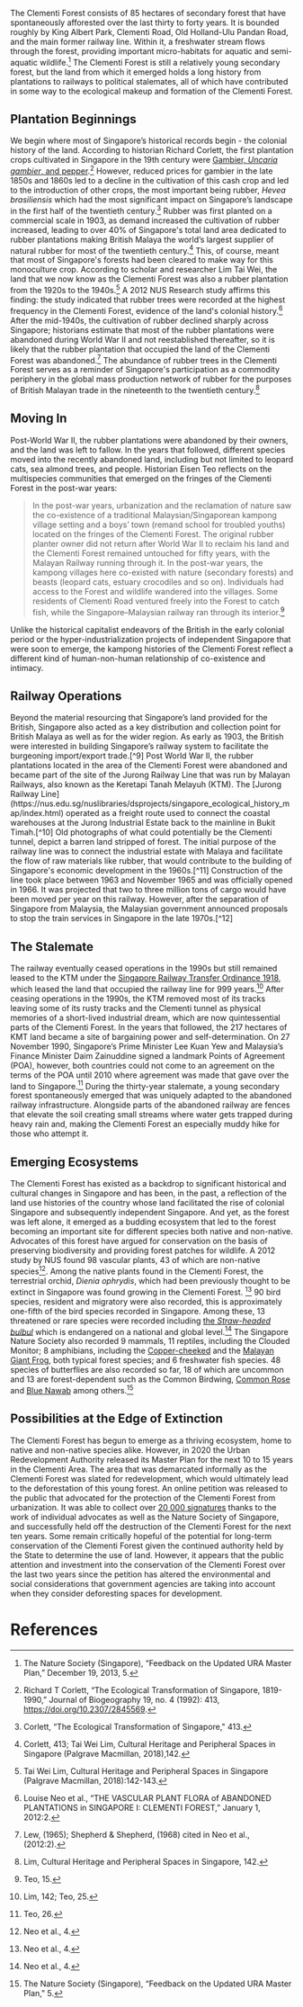 <param ve-config 
       title="Clementi Forest: From Rubber Plantation to Urban Forest with an Uncertain Future"
       author="Angela Ricasio Hoten"
       banner="https://raw.githubusercontent.com/AngelaRHoten/ClementiForest/main/Media/Temple_1.JPG"
       layout="vertical">

       
The Clementi Forest consists of 85 hectares of secondary forest that have spontaneously afforested over the last thirty to forty years. It is bounded roughly by King Albert Park, Clementi Road, Old Holland-Ulu Pandan Road, and the main former railway line. Within it, a freshwater stream flows through the forest, providing important micro-habitats for aquatic and semi-aquatic wildlife.[^1] The Clementi Forest is still a relatively young secondary forest, but the land from which it emerged holds a long history from plantations to railways to political stalemates, all of which have contributed in some way to the ecological makeup and formation of the Clementi Forest. 
<param ve-image 
       url="https://raw.githubusercontent.com/AngelaRHoten/ClementiForest/main/Media/IMG_B7672E2C1916-1.jpeg"
       title="Clementi Forest 2021"
       curtain="true"
       attribution="Angela Ricasio Hoten"
       fit="contain"> 
       
## Plantation Beginnings
We begin where most of Singapore’s historical records begin - the colonial history of the land. According to historian Richard Corlett, the first plantation crops cultivated in Singapore in the 19th century were [Gambier, _<span eid="Q910384">Uncaria gambier</span>_, and pepper](https://biblioasia.nlb.gov.sg/vol-17/issue-1/apr-jun-2021/agriculture/#fn:6).[^2] However, reduced prices for gambier in the late 1850s and 1860s led to a decline in the cultivation of this cash crop and led to the introduction of other crops, the most important being rubber, _<span eid="Q156538">Hevea brasiliensis</span>_ which had the most significant impact on Singapore’s landscape in the first half of the twentieth century.[^3] Rubber was first planted on a commercial scale in 1903, as demand increased the cultivation of rubber increased, leading to over 40% of Singapore's total land area dedicated to rubber plantations making British Malaya the world’s largest supplier of natural rubber for most of the twentieth century.[^4] This, of course, meant that most of Singapore's forests had been cleared to make way for this monoculture crop. According to scholar and researcher Lim Tai Wei, the land that we now know as the Clementi Forest was also a rubber plantation from the 1920s to the 1940s.[^5] A 2012 NUS Research study affirms this finding: the study indicated that rubber trees were recorded at the highest frequency in the Clementi Forest, evidence of the land's colonial history.[^6] After the mid-1940s, the cultivation of rubber declined sharply across Singapore; historians estimate that most of the rubber plantations were abandoned during World War II and not reestablished thereafter, so it is likely that the rubber plantation that occupied the land of the Clementi Forest was abandoned.[^7] The abundance of rubber trees in the Clementi Forest serves as a reminder of Singapore's participation as a commodity periphery in the global mass production network of rubber for the purposes of British Malayan trade in the nineteenth to the twentieth century.[^8] 
<param ve-image 
       url="https://raw.githubusercontent.com/AngelaRHoten/ClementiForest/main/Media/Rubber_Seeds_1.JPG"
       curtain="true"
       title="Rubber Seeds in the Clementi Forest, 2023"
       attribution="Andrea Danielle"
       fit="contain">
<param ve-image 
       url="https://raw.githubusercontent.com/AngelaRHoten/ClementiForest/main/Media/Rubber_Seeds_2.jpg"
       title="Rubber Seeds in the Clementi Forest, 2023"
       attribution="Andrea Danielle"
       fit="contain">
       
## Moving In 
Post-World War II, the rubber plantations were abandoned by their owners, and the land was left to fallow. In the years that followed, different species moved into the recently abandoned land, including but not limited to leopard cats, sea almond trees, and people. Historian Eisen Teo reflects on the multispecies communities that emerged on the fringes of the Clementi Forest in the post-war years:
<param ve-image 
       url="https://raw.githubusercontent.com/AngelaRHoten/ClementiForest/main/Media/Temple_1.JPG"
       title="Remnants of a Kampong, Clementi Forest 2023"
       attribution="Angela Ricasio Hoten"
       fit="contain">
       
>In the post-war years, urbanization and the reclamation of nature saw the co-existence of a traditional Malaysian/Singaporean kampong village setting and a boys’ town (remand school for troubled youths) located on the fringes of the Clementi Forest. The original rubber planter owner did not return after World War II to reclaim his land and the Clementi Forest remained untouched for fifty years, with the Malayan Railway running through it. In the post-war years, the kampong villages here co-existed with nature (secondary forests) and beasts (leopard cats, estuary crocodiles and so on). Individuals had access to the Forest and wildlife wandered into the villages. Some residents of Clementi Road ventured freely into the Forest to catch fish, while the Singapore–Malaysian railway ran through its interior.[^13]

<param ve-image 
       url="https://raw.githubusercontent.com/AngelaRHoten/ClementiForest/main/Media/Kampong_1.JPG"
       title="Remnants of a Kampong, Clementi Forest 2023"
       attribution="Angela Ricasio Hoten"
       fit="contain">
<param ve-image 
       url="https://raw.githubusercontent.com/AngelaRHoten/ClementiForest/main/Media/Kampong_2.JPG"
       title="Remnants of a Kampong, Clementi Forest 2023"
       attribution="Andrea Danielle"
       fit="contain">

Unlike the historical capitalist endeavors of the British in the early colonial period or the hyper-industrialization projects of independent Singapore that were soon to emerge, the kampong histories of the Clementi Forest reflect a different kind of human-non-human relationship of co-existence and intimacy. 

<param ve-image 
       url="https://raw.githubusercontent.com/AngelaRHoten/ClementiForest/main/Media/Kampong_3.JPG"
       title="Remnants of a Kampong, Clementi Forest 2023"
       curtain="true"
       attribution="Andrea Danielle"
       fit="contain">
<param ve-image 
       url="https://raw.githubusercontent.com/AngelaRHoten/ClementiForest/main/Media/Kampong_4.JPG"
       title="Remnants of a Kampong, Clementi Forest 2023"
       attribution="Andrea Danielle"
       fit="contain">


       
## Railway Operations
<param ve-image 
       url="https://raw.githubusercontent.com/AngelaRHoten/ClementiForest/main/Media/NAS Jurong Train.jpg"
       label="Railway Tunnel"
       curtain="true"
       attribution="National Archive Singapore"
       fit="contain">
<param ve-image 
       url="https://raw.githubusercontent.com/AngelaRHoten/ClementiForest/main/Media/Clementi Tunnel 1.jpg"
       label="Railway Tunnel Clementi Forest 2023"
       attribution="Angela Ricasio Hoten"
       fit="contain">
Beyond the material resourcing that Singapore’s land provided for the British, Singapore also acted as a key distribution and collection point for British Malaya as well as for the wider region. As early as 1903, the British were interested in building Singapore’s railway system to facilitate the burgeoning import/export trade.[^9] Post World War II, the rubber plantations located in the area of the Clementi Forest were abandoned and became part of the site of the Jurong Railway Line that was run by Malayan Railways, also known as the Keretapi Tanah Melayuh (KTM). The [Jurong Railway Line](https://nus.edu.sg/nuslibraries/dsprojects/singapore_ecological_history_map/index.html) operated as a freight route used to connect the coastal warehouses at the Jurong Industrial Estate back to the mainline in Bukit Timah.[^10] Old photographs of what could potentially be the Clementi tunnel, depict a barren land stripped of forest. The initial purpose of the railway line was to connect the industrial estate with Malaya and facilitate the flow of raw materials like rubber, that would contribute to the building of Singapore's economic development in the 1960s.[^11] Construction of the line took place between 1963 and November 1965 and was officially opened in 1966. It was projected that two to three million tons of cargo would have been moved per year on this railway. However, after the separation of Singapore from Malaysia, the Malaysian government announced proposals to stop the train services in Singapore in the late 1970s.[^12]

<param ve-image 
       url="https://raw.githubusercontent.com/AngelaRHoten/ClementiForest/main/Media/Clementi Forest Map.png"
       curtain="true"
       label="Railway Tunnel Map throughout the Clementi Forest 2023"
       attribution="Eisen Teo"
       fit="contain">
<param ve-image 
       url="https://raw.githubusercontent.com/AngelaRHoten/ClementiForest/main/Media/Jurong Railway 1.png"
       curtain="true"
       label="Railway Tunnel Map throughout the Clementi Forest 2023"
       attribution="Eisen Teo"
       fit="contain">

## The Stalemate 
The railway eventually ceased operations in the 1990s but still remained leased to the KTM under the [Singapore Railway Transfer Ordinance 1918](https://eresources.nlb.gov.sg/infopedia/articles/SIP_954_2005-01-10.html), which leased the land that occupied the railway line for 999 years.[^14] After ceasing operations in the 1990s, the KTM removed most of its tracks leaving some of its rusty tracks and the Clementi tunnel as physical memories of a short-lived industrial dream, which are now quintessential parts of the Clementi Forest. In the years that followed, the 217 hectares of KMT land became a site of bargaining power and self-determination. On 27 November 1990, Singapore’s Prime Minister Lee Kuan Yew and Malaysia’s Finance Minister Daim Zainuddine signed a landmark Points of Agreement (POA), however, both countries could not come to an agreement on the terms of the POA until 2010 where agreement was made that gave over the land to Singapore.[^15] During the thirty-year stalemate, a young secondary forest spontaneously emerged that was uniquely adapted to the abandoned railway infrastructure. Alongside parts of the abandoned railway are fences that elevate the soil creating small streams where water gets trapped during heavy rain and, making the Clementi Forest an especially muddy hike for those who attempt it. 
<param ve-image 
       url="https://raw.githubusercontent.com/AngelaRHoten/ClementiForest/main/Media/Railway Remnants 5.jpg"
       title="Remnants of a Railway, Clementi Forest 2023"
       curtain="true"
       attribution="Angela Ricasio Hoten"
       fit="contain">
<param ve-image 
       url="https://raw.githubusercontent.com/AngelaRHoten/ClementiForest/main/Media/Railway Remnants 3.jpg"
       title="Remnants of a Railway, Clementi Forest 2022"
       attribution="Angela Ricasio Hoten"
       fit="contain">
<param ve-image 
       url="https://raw.githubusercontent.com/AngelaRHoten/ClementiForest/main/Media/Railway Remnants 1.jpg"
       title="Remnants of a Railway, Clementi Forest 2022"
       attribution="Angela Ricasio Hoten"
       fit="contain">
<param ve-image 
       url="https://raw.githubusercontent.com/AngelaRHoten/ClementiForest/main/Media/Railway Remnants 2.jpg"
       title="Remnants of a Railway, Clementi Forest 2022"
       attribution="Angela Ricasio Hoten"
       fit="contain">
<param ve-image 
       url="https://raw.githubusercontent.com/AngelaRHoten/ClementiForest/main/Media/Railway Remnants 4.jpg"
       title="Remnants of a Railway, Clementi Forest 2022"
       attribution="Angela Ricasio Hoten"
       fit="contain">

## Emerging Ecosystems
The Clementi Forest has existed as a backdrop to significant historical and cultural changes in Singapore and has been, in the past, a reflection of the land use histories of the country whose land facilitated the rise of colonial Singapore and subsequently independent Singapore. And yet, as the forest was left alone, it emerged as a budding ecosystem that led to the forest becoming an important site for different species both native and non-native. Advocates of this forest have argued for conservation on the basis of preserving biodiversity and providing forest patches for wildlife. A 2012 study by NUS found 98 vascular plants, 43 of which are non-native species[^16]. Among the native plants found in the Clementi Forest, the terrestrial orchid, _<span eid="Q5184241">Dienia ophrydis</span>_, which had been previously thought to be extinct in Singapore was found growing in the Clementi Forest. [^17] 90 bird species, resident and migratory were also recorded, this is approximately one-fifth of the bird species recorded in Singapore. Among these, 13 threatened or rare species were recorded including [the _<span eid="Q780707">Straw-headed bulbul</span>_](https://singaporebirds.com/species/straw-headed-bulbul/) which is endangered on a national and global level.[^18] The Singapore Nature Society also recorded 9 mammals, 11 reptiles, including the Clouded Monitor; 8 amphibians, including the [Copper-cheeked](https://www.nparks.gov.sg/florafaunaweb/fauna/8/7/879) and the [Malayan Giant Frog](https://www.ecologyasia.com/verts/amphibians/malayan_giant_frog.htm), both typical forest species; and 6 freshwater fish species. 48 species of butterflies are also recorded so far, 18 of which are uncommon and 13 are forest-dependent such as the <span eid="Q2189311">Common Birdwing</span>, [Common Rose](https://www.nparks.gov.sg/florafaunaweb/fauna/3/2/327) and [Blue Nawab](http://www.butterflycircle.com/checklist/showbutterfly/40) among others.[^19]
<param ve-image 
       url="https://raw.githubusercontent.com/AngelaRHoten/ClementiForest/main/Media/GreenCrestedLizard_Clementi Forest.JPG"
       curtain="true"
       title="Green Crested Lizard, Clementi Forest"
       attribution="Andrea Danielle"
       fit="contain">

## Possibilities at the Edge of Extinction  
The Clementi Forest has begun to emerge as a thriving ecosystem, home to native and non-native species alike. However, in 2020 the Urban Redevelopment Authority released its Master Plan for the next 10 to 15 years in the Clementi Area. The area that was demarcated informally as the Clementi Forest was slated for redevelopment, which would ultimately lead to the deforestation of this young forest. An online petition was released to the public that advocated for the protection of the Clementi Forest from urbanization. It was able to collect over [20 000 signatures](https://www.change.org/p/urban-redevelopment-authority-of-singapore-protect-clementi-forest-from-urbanisation) thanks to the work of individual advocates as well as the Nature Society of Singapore, and successfully held off the destruction of the Clementi Forest for the next ten years. Some remain critically hopeful of the potential for long-term conservation of the Clementi Forest given the continued authority held by the State to determine the use of land. However, it appears that the public attention and investment into the conservation of the Clementi Forest over the last two years since the petition has altered the environmental and social considerations that government agencies are taking into account when they consider deforesting spaces for development. 
<param ve-image 
       url="https://raw.githubusercontent.com/AngelaRHoten/ClementiForest/main/Media/Clementi Forest 4.jpg"
       title="Clementi Forest 2023"
       attribution="Angela Ricasio Hoten"
       fit="contain">

# References

[^1]: The Nature Society (Singapore), “Feedback on the Updated URA Master Plan,” December 19, 2013, 5.
[^2]: Richard T Corlett, “The Ecological Transformation of Singapore, 1819-1990,” Journal of Biogeography 19, no. 4 (1992): 413, https://doi.org/10.2307/2845569.
[^3]: Corlett, “The Ecological Transformation of Singapore," 413.
[^4]: Corlett, 413; Tai Wei Lim, Cultural Heritage and Peripheral Spaces in Singapore (Palgrave Macmillan, 2018),142.
[^5]: Tai Wei Lim, Cultural Heritage and Peripheral Spaces in Singapore (Palgrave Macmillan, 2018):142-143.
[^6]: Louise Neo et al., “THE VASCULAR PLANT FLORA of ABANDONED PLANTATIONS in SINGAPORE I: CLEMENTI FOREST,” January 1, 2012:2.
[^7]: Lew, (1965); Shepherd & Shepherd, (1968) cited in Neo et al., (2012:2).
[^8]: Lim, Cultural Heritage and Peripheral Spaces in Singapore, 142.
[^9]: Lim, 155.
[^10]: Eisen Teo, Jalan Singapura: 700 Years of Movement in Singapore (Singapore: Marshall Cavendish Editions, 2019), 15.
[^11]: Teo, Jalan Singapura, 15.
[^12]: Teo, 15.
[^13]: Teo, 15.
[^14]: Lim, 142; Teo, 25.
[^15]: Teo, 26.
[^16]: Neo et al., 4.
[^17]: Neo et al., 4.
[^18]: Neo et al., 4.
[^19]: The Nature Society (Singapore), “Feedback on the Updated URA Master Plan," 5.
